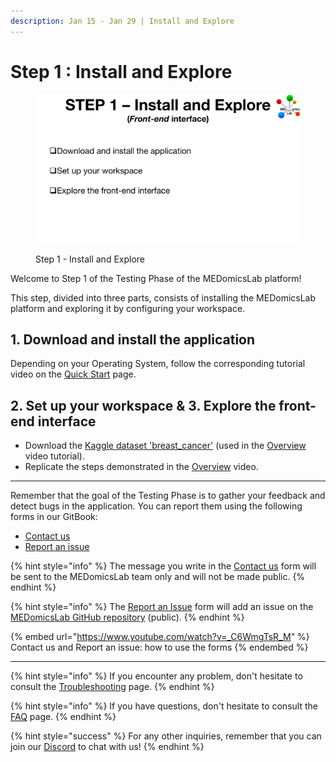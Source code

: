 ```yaml
---
description: Jan 15 - Jan 29 | Install and Explore
---
```


# Step 1 : Install and Explore

<figure><img src="../.gitbook/assets/MEDomicsLab-TestingPhase-09.png" alt=""><figcaption><p>Step 1 - Install and Explore</p></figcaption></figure>

Welcome to Step 1 of the Testing Phase of the MEDomicsLab platform!

This step, divided into three parts, consists of installing the MEDomicsLab platform and exploring it by configuring your workspace.&#x20;

## 1. Download and install the application

Depending on your Operating System, follow the corresponding tutorial video on the [Quick Start](../quick-start.md) page.

## 2. Set up your workspace & 3. Explore the front-end interface

* Download the [Kaggle dataset 'breast\_cancer'](https://www.kaggle.com/datasets/uciml/breast-cancer-wisconsin-data) (used in the [Overview](../overview.md) video tutorial).
* Replicate the steps demonstrated in the [Overview](../overview.md) video.

***

Remember that the goal of the Testing Phase is to gather your feedback and detect bugs in the application. You can report them using the following forms in our GitBook:

* [Contact us](../forms/contact-us.md)
* [Report an issue](../forms/report-an-issue.md)

{% hint style="info" %}
The message you write in the [Contact us](../forms/contact-us.md) form will be sent to the MEDomicsLab team only and will not be made public.
{% endhint %}

{% hint style="info" %}
The [Report an Issue](../forms/report-an-issue.md) form will add an issue on the [MEDomicsLab GitHub repository](https://github.com/MEDomics-UdeS/MEDomicsLab/issues) (public).
{% endhint %}

{% embed url="https://www.youtube.com/watch?v=_C6WmgTsR_M" %}
Contact us and Report an issue: how to use the forms
{% endembed %}

***

{% hint style="info" %}
If you encounter any problem, don't hesitate to consult the [Troubleshooting](../troubleshooting.md) page.
{% endhint %}

{% hint style="info" %}
If you have questions, don't hesitate to consult the [FAQ](../faq.md) page.
{% endhint %}

{% hint style="success" %}
For any other inquiries, remember that you can join our [Discord](https://discord.com/invite/ZbaGj8E6mP) to chat with us!
{% endhint %}
